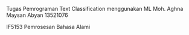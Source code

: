 Tugas Pemrograman Text Classification menggunakan ML
Moh. Aghna Maysan Abyan
13521076

IF5153 Pemrosesan Bahasa Alami
